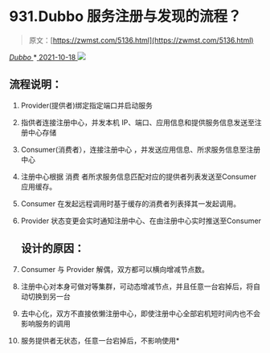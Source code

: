 <!--yml
category: 未分类
date: 0001-01-01 00:00:00
-->

# 931.Dubbo 服务注册与发现的流程？

> 原文：[https://zwmst.com/5136.html](https://zwmst.com/5136.html)

   [ *Dubbo* ](https://zwmst.com/dubbo)*[ <time datetime="2021-10-19T01:01:08+08:00"> 2021-10-18 </time> ](https://zwmst.com/5136.html)  ![](img/e80fb316573f142d0c2a5f4d1f17516b.png)

## 流程说明：

1.  Provider(提供者)绑定指定端口并启动服务
2.  指供者连接注册中心，并发本机 IP、端口、应用信息和提供服务信息发送至注册中心存储
3.  Consumer(消费者），连接注册中心 ，并发送应用信息、所求服务信息至注册中心
4.  注册中心根据 消费 者所求服务信息匹配对应的提供者列表发送至Consumer 应用缓存。
5.  Consumer 在发起远程调用时基于缓存的消费者列表择其一发起调用。
6.  Provider 状态变更会实时通知注册中心、在由注册中心实时推送至Consumer

    ## 设计的原因：

7.  Consumer 与 Provider 解偶，双方都可以横向增减节点数。
8.  注册中心对本身可做对等集群，可动态增减节点，并且任意一台宕掉后，将自动切换到另一台
9.  去中心化，双方不直接依懒注册中心，即使注册中心全部宕机短时间内也不会影响服务的调用
10.  服务提供者无状态，任意一台宕掉后，不影响使用*